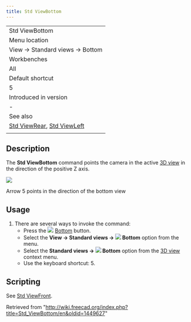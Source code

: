 ```yaml
---
title: Std ViewBottom
---
```


|                                                                                            |
| ------------------------------------------------------------------------------------------ |
| Std ViewBottom                                                                             |
| Menu location                                                                              |
| View → Standard views → Bottom                                                             |
| Workbenches                                                                                |
| All                                                                                        |
| Default shortcut                                                                           |
| 5                                                                                          |
| Introduced in version                                                                      |
| -                                                                                          |
| See also                                                                                   |
| [Std ViewRear](/Std_ViewRear "Std ViewRear"), [Std ViewLeft](/Std_ViewLeft "Std ViewLeft") |
|                                                                                            |

## Description

The **Std ViewBottom** command points the camera in the active [3D view](/3D_view "3D view") in the direction of the positive Z axis.

![](/images/FreeCAD_views_rear.svg)

Arrow 5 points in the direction of the bottom view

## Usage

1. There are several ways to invoke the command:
   - Press the ![](/images/Std_ViewBottom.svg) [Bottom](/Std_ViewBottom "Std ViewBottom") button.
   - Select the **View → Standard views → ![](/images/Std_ViewBottom.svg) Bottom** option from the menu.
   - Select the **Standard views → ![](/images/Std_ViewBottom.svg) Bottom** option from the [3D view](/3D_view "3D view") context menu.
   - Use the keyboard shortcut: 5.

## Scripting

See [Std ViewFront](/Std_ViewFront#Scripting "Std ViewFront").

Retrieved from "<http://wiki.freecad.org/index.php?title=Std_ViewBottom/en&oldid=1449627>"
